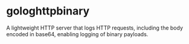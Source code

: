 # gologhttpbinary

A lightweight HTTP server that logs HTTP requests, including the body encoded in base64, enabling logging of binary payloads.
